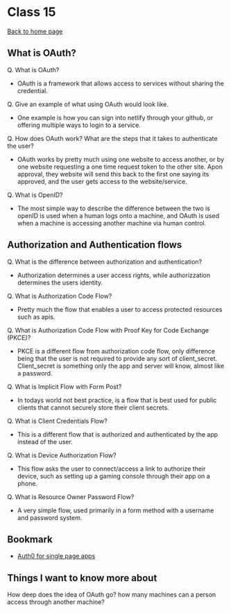 # Class 15

[Back to home page](../README.md)

## What is OAuth?

Q. What is OAuth?

- OAuth is a framework that allows access to services without sharing the credential.

Q. Give an example of what using OAuth would look like.

- One example is how you can sign into netlify through your github, or offering multiple ways to login to a service.

Q. How does OAuth work? What are the steps that it takes to authenticate the user?

- OAuth works by pretty much using one website to access another, or by one website requesting a one time request token to the other site. Apon approval, they website will send this back to the first one saying its approved, and the user gets access to the website/service.

Q. What is OpenID?

- The most simple way to describe the difference between the two is openID is used when a human logs onto a machine, and OAuth is used when a machine is accessing another machine via human control.

## Authorization and Authentication flows

Q. What is the difference between authorization and authentication?

- Authorization determines a user access rights, while authorizzation determines the users identity.

Q. What is Authorization Code Flow?

- Pretty much the flow that enables a user to access protected resources such as apis.

Q. What is Authorization Code Flow with Proof Key for Code Exchange (PKCE)?

- PKCE is a different flow from authorization code flow, only difference being that the user is not required to provide any sort of client_secret. Client_secret is something only the app and server will know, almost like a password.

Q. What is Implicit Flow with Form Post?

- In todays world not best practice, is a flow that is best used for public clients that cannot securely store their client secrets.

Q. What is Client Credentials Flow?

- This is a different flow that is authorized and authenticated by the app instead of the user.

Q. What is Device Authorization Flow?

- This flow asks the user to connect/access a link to authorize their device, such as setting up a gaming console through their app on a phone.

Q. What is Resource Owner Password Flow?

- A very simple flow, used primarily in a form method with a username and password system.

## Bookmark

- [Auth0 for single page apps](https://auth0.com/docs/libraries/auth0-react)

## Things I want to know more about

How deep does the idea of OAuth go? how many machines can a person access through another machine?
